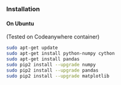 ### Installation

#### On Ubuntu

(Tested on Codeanywhere container)

```bash
sudo apt-get update
sudo apt-get install python-numpy cython
sudo apt-get install pandas
sudo pip2 install --upgrade numpy
sudo pip2 install --upgrade pandas
sudo pip2 install --upgrade matplotlib
```
